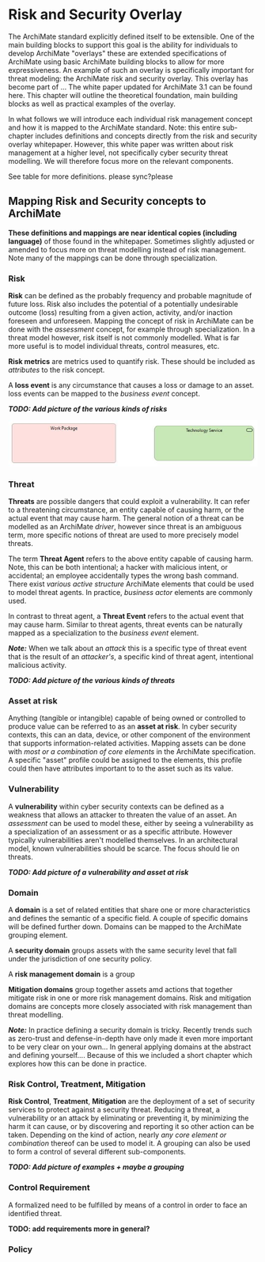 # Risk and Security Overlay

The ArchiMate standard explicitly defined itself to be extensible.
One of the main building blocks to support this goal is the ability for individuals to develop ArchiMate "overlays" these are extended specifications of ArchiMate using basic ArchiMate building blocks to allow for more expressiveness.
An example of such an overlay is specifically important for threat modeling: the ArchiMate risk and security overlay.
This overlay has become part of ...
The white paper updated for ArchiMate 3.1 can be found here. This chapter will outline the theoretical foundation, main building blocks as well as practical examples of the overlay.

In what follows we will introduce each individual risk management concept and how it is mapped to the ArchiMate standard.
Note: this entire sub-chapter includes definitions and concepts directly from the risk and security overlay whitepaper.
However, this white paper was written about risk management at a higher level, not specifically cyber security threat modelling.
We will therefore focus more on the relevant components.

See table for more definitions.
please sync?please


## Mapping Risk and Security concepts to ArchiMate
**These definitions and mappings are near identical copies (including language)** of those found in the whitepaper.
Sometimes slightly adjusted or amended to focus more on threat modelling instead of risk management.
Note many of the mappings can be done through specialization.

### Risk
**Risk** can be defined as the probably frequency and probable magnitude of future loss.
Risk also includes the potential of a potentially undesirable outcome (loss) resulting from a given action, activity, and/or inaction foreseen and unforeseen. Mapping the concept of risk in ArchiMate can be done with the *assessment* concept, for example through specialization. In a threat model however, risk itself is not commonly modelled. What is far more useful is to model individual threats, control measures, etc.

**Risk metrics** are metrics used to quantify risk. These should be included as *attributes* to the risk concept.

A **loss event** is any circumstance that causes a loss or damage to an asset. loss events can be mapped to the *business event* concept.

***TODO: Add picture of the various kinds of risks***

![test](images/DefaultView.jpg)

### Threat
**Threats** are possible dangers that could exploit a vulnerability. It can refer to a threatening circumstance, an entity capable of causing harm, or the actual event that may cause harm. The general notion of a threat can be modelled as an ArchiMate *driver*, however since threat is an ambiguous term, more specific notions of threat are used to more precisely model threats. 

The term **Threat Agent** refers to the above entity capable of causing harm. Note, this can be both intentional; a hacker with malicious intent, or accidental; an employee accidentally types the wrong bash command. There exist *various active structure* ArchiMate elements that could be used to model threat agents. In practice, *business actor* elements are commonly used.

In contrast to threat agent, a **Threat Event** refers to the actual event that may cause harm. Similar to threat agents, threat events can be naturally mapped as a specialization to the *business event* element.

***Note:*** When we talk about an *attack* this is a specific type of threat event that is the result of an *attacker's*, a specific kind of threat agent, intentional malicious activity.

***TODO: Add picture of the various kinds of threats***

### Asset at risk
Anything (tangible or intangible) capable of being owned or controlled to produce value can be referred to as an **asset at risk**. In cyber security contexts, this can an data, device, or other component of the environment that supports information-related activities. Mapping assets can be done with *most or a combination of core elements* in the ArchiMate specification. A specific "asset" profile could be assigned to the elements, this profile could then have attributes important to to the asset such as its value.

### Vulnerability
A **vulnerability** within cyber security contexts can be defined as a weakness that allows an attacker to threaten the value of an asset. An *assessment* can be used to model these, either by seeing a vulnerability as a specialization of an assessment or as a specific attribute. However typically vulnerabilities aren't modelled themselves. In an architectural model, known vulnerabilities should be scarce. The focus should lie on threats.

***TODO: Add picture of a vulnerability and asset at risk***

### Domain
A **domain** is a set of related entities that share one or more characteristics and defines the semantic of a specific field. A couple of specific domains will be defined further down. Domains can be mapped to the ArchiMate grouping element.

A **security domain** groups assets with the same security level that fall under the jurisdiction of one security policy.

A **risk management domain** is a group 

**Mitigation domains** group together assets amd actions that together mitigate risk in one or more risk management domains. Risk and mitigation domains are concepts more closely associated with risk management than threat modelling.

***Note:*** In practice defining a security domain is tricky. Recently trends such as zero-trust and defense-in-depth have only made it even more important to be very clear on your own... In general applying domains at the abstract and defining yourself.... Because of this we included a short chapter which explores how this can be done in practice.

### Risk Control, Treatment, Mitigation
**Risk Control**, **Treatment**, **Mitigation** are the deployment of a set of security services to protect against a security threat. Reducing a threat, a vulnerability or an attack by eliminating or preventing it, by minimizing the harm it can cause, or by discovering and reporting it so other action can be taken. Depending on the kind of action, nearly *any core element or combination* thereof can be used to model it. A grouping can also be used to form a control of several different sub-components.

***TODO: Add picture of examples + maybe a grouping***

### Control Requirement

A formalized need to be fulfilled by means of a control in order to face an identified threat.

**TODO: add requirements more in general?**

### Policy
